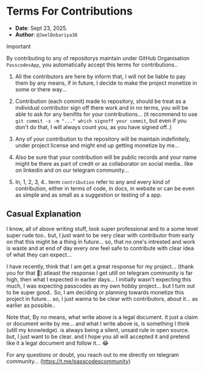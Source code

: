 # Terms For Contributions

- **Date**: Sept 23, 2025.
- **Author**: `@JeelDobariya38`

> [!IMPORTANT]
> By contributing to any of repositorys maintain under GitHub Organisation `PasscodesApp`, you automatically accept this terms for contributions..

1) All the contributors are here by inform that, I will not be liable to pay them by any means, if in future, I decide to make the project monetize in some or there way...

2) Contribution (each commit) made to repository, should be treat as a individual contributor sign off there work and in no terms, you will be able to ask for any benifits for your contributions... (it recommend to use `git commit -s -m "..." which signoff your commit`, but even if you don't do that, I will always count you, as you have signed off..)

3) Any of your contribution to the repository will be maintain indefinitely, under project license and might end up getting monetize by me...

4) Also be sure that your contribution will be public records and your name might be there as part of credit or as collaborator on social media.. like on linkedin and on our telegram community...

5) In, 1, 2, 3, 4.. term `contribution` refer to any and every kind of contribution, either in terms of code, in docs, in website or can be even as simple and as small as a suggestion or testing of a app.


## Casual Explanation

I know, all of above writing stuff, look super professional and to a some level super rude too.. but, I just want to be very clear with contributor from early on that this might be a thing in future... so, that no one's intrested and work is waste and at end of day every one feel safe to contribute with clear idea of what they can expect... 

I have recently, think that I am get a great response for my project... (thank you for that 💜) atleast the response I get utill on telegram community is far high, then what I expected in earlier days... I initially wasn't expecting this much, I was expecting passcodes as my own hobby project... but I turn out to be super good.. So, I am deciding or planning towards monetize this project in future... so, I just wanna to be clear with contributors, about it... as earlier as possible..

Note that, By no means, what write above is a legal document. It just a claim or document write by me... and what I write above is, is something I think (utill my knowledge). is always being a silent, unsaid rule in open source. but, I just want to be clear. and I hope you all will  accepted it and pretend like it a legal document and follow it... 😂 

For any questions or doubt, you reach out to me directly on telegram community... (https://t.me/passcodescommunity)
